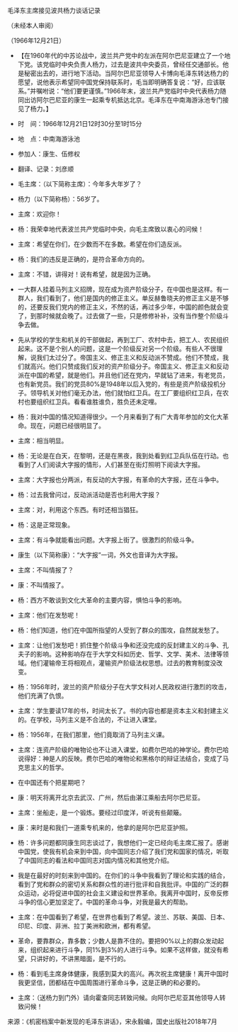 毛泽东主席接见波共杨力谈话记录

（未经本人审阅）

（1966年12月21日）



- 【在1960年代的中苏论战中，波兰共产党中的左派在阿尔巴尼亚建立了一个地下党。该党临时中央负责人杨力，过去是波共中央委员，曾经任交通部长。他是秘密出去的，进行地下活动。当阿尔巴尼亚领导人卡博向毛泽东转达杨力的愿望，说他表示希望同中国党保持联系时，毛当即明确答复说：“好，应该联系。”并嘱咐说：“他们要更谨慎。”1966年末，波兰共产党临时中央代表杨力随同出访阿尔巴尼亚的康生一起乘专机抵达北京。毛泽东在中南海游泳池专门接见了杨力。】

- 时　间：1966年12月21日12时30分至1时15分
- 地　点：中南海游泳池
- 参加人：康生、伍修权
- 翻译、记录：刘彦顺


- 毛主席：（以下简称主席）：今年多大年岁了？
- 杨力（以下简称杨）：56岁了。
- 主席：欢迎你！
- 杨：我荣幸地代表波兰共产党临时中央，向毛主席致以衷心的问候！
- 主席：希望在你们，在少数而不在多数。希望在你们造反派。
- 杨：我们的违反是正确的，是符合革命方向的。
- 主席：不错，讲得对！说有希望，就是因为正确。
- 一大群人挂着马列主义招牌，现在成为资产阶级分子，在中国也是这样。有一群人，我们看到了，他们是国内的修正主义。单反赫鲁晓夫的修正主义是不够的，还要反我们党内的修正主义，不然的话，再过多少年，中国的颜色就会变了，到那时候就会晚了。过去做了一些，只是修修补补，没有当作整个阶级斗争去做。
- 先从学校的学生和机关的干部做起，再到工厂、农村中去，把工人、农民组织起来。这不是个别人的问题，这是一个阶级反对另一个阶级。有些人不很理解，说我们太过分了。帝国主义、修正主义和反动派不赞成。他们不赞成，我们就高兴。他们只赞成我们反对的资产阶级分子。帝国主义、修正主义和反动派在中国的希望，就是他们。并且他们还在党内，早就钻了进来，有老党员，也有新党员。我们的党员80%是1948年以后入党的，有些是资产阶级投机分子。领导机关对他们毫无办法，他们就怕红卫兵。在工厂要组织红卫兵，在农村也要组织红卫兵。看看谁胜谁负，胜负还未定哩。
- 杨：我对中国的情况知道得很少。一个月来看到了有广大青年参加的文化大革命。现在，问题已经很明显了。
- 主席：相当明显。
- 杨：无论是在白天，在黎明，还是在黑夜，我到处看到红卫兵队伍在行动。也看到了人们阅读大字报的情形，人们甚至在街灯照明下阅读大字报。
- 主席：大字报也分两派，有反动的大字报，有革命的大字报，还在斗争中。
- 杨：过去我曾问过，反动派活动是否也利用大字报？
- 主席：对，利用这个东西。有时还相当猖狂。
- 杨：这是正常现象。
- 主席：有斗争就能看出问题。大字报上街了。很激烈的阶级斗争。
- 康生（以下简称康）：“大字报”一词，外文也音译为大字报。
- 主席：不叫情报了？
- 康：不叫情报了。
- 杨：西方不敢谈到文化大革命的主要内容，惧怕斗争的影响。
- 主席：他们在发愁呢！
- 杨：他们知道，他们在中国所指望的人受到了群众的围攻，自然就发愁了。
- 主席：让他们发愁吧！抓住整个阶级斗争和还没完成的反封建主义的斗争、孔夫子的影响。这种影响存在于大学文科如历史、哲学、文学、美术、法律等领域。他们灌输帝王将相观点，灌输资产阶级法权思想。过去的教育制度没改变。
- 杨：1956年时，波兰的资产阶级分子在大学文科对人民政权进行激烈的攻击，他们充满了仇恨。
- 主席：学生要读17年的书，时间太长了。书的内容也都是资本主义和封建主义的。在学校，马列主义是不合法的，不让进入课堂。
- 杨：1956年，在我们那里，他们竟取消了马列主义课。
- 主席：连资产阶级的唯物论也不让进入课堂，如费尔巴哈的神学论。费尔巴哈说得好：神是人的反映。费尔巴哈的唯物论和黑格尔的辩证法结合，变成了马克思主义的哲学。
- 在中国还有个把星期吧？
- 康：明天将离开北京去武汉、广州，然后由湛江乘船去阿尔巴尼亚。
- 主席：坐船走，是一个锻炼。要经过印度洋，听说有些颠簸。
- 康：来时是和我们一道乘专机来的，他拿的是阿尔巴尼亚护照。
- 杨：许多问题都同康生同志谈过了，我想他们一定已经向毛主席汇报了。感谢中国党，使我有机会来到中国，向中国同志介绍了我们党和国家的情况，听取了中国同志的看法和中国同志对国内情况和其他党介绍。
- 我是在最好的时刻来到中国的。在你们的斗争中我看到了理论和实践的结合，看到了党和群众的密切关系和群众性的进行批评和自我批评。中国的广泛的群众运动，必将促进中国的社会主义建设和世界革命。我离开中国时，反帝反修斗争的信心更加坚定了。中国的革命斗争，对我是最大的帮助。
- 主席：在中国看到了希望，在世界也看到了希望。波兰、苏联、美国、日本、印尼、印度、非洲、拉丁美洲和欧洲，都有希望。
- 革命，要靠群众，靠多数；少数人是靠不住的。要把90%以上的群众发动起来，组织起来进行斗争，同1%到3%的人进行斗争。如果不这样做，就没有希望，只讲好的，不讲黑暗面，是不行的。
- 杨：看到毛主席身体健康，我感到莫大的高兴。再次祝主席健康！离开中国时我更坚信，团都结在中国周围进行革命斗争，这是正确的和必要的。
- 主席：（送杨力到门外）请向霍查同志转致问候。向阿尔巴尼亚其他领导人转致问候！


来源：《机密档案中新发现的毛泽东讲话》，宋永毅编，国史出版社2018年7月

